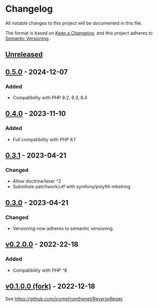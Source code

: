 # Changelog

All notable changes to this project will be documented in this file.

The format is based on [Keep a Changelog](https://keepachangelog.com/en/1.0.0/),
and this project adheres to [Semantic Versioning](https://semver.org/spec/v2.0.0.html).

## [Unreleased]
## [0.5.0] - 2024-12-07
### Added
- Compatibility with PHP 8.2, 8.3, 8.4

## [0.4.0] - 2023-11-10
### Added
- Full compatibility with PHP 8.1

## [0.3.1] - 2023-04-21
### Changed
- Allow doctrine/lexer ^2
- Substitute patchwork/utf with symfony/polyfill-mbstring

## [0.3.0] - 2023-04-21
### Changed
- Versioning now adheres to semantic versioning.

## [v0.2.0.0] - 2022-22-18

### Added
- Compatibility with PHP ^8

## [v0.1.0.0 (fork)] - 2022-12-18

See https://github.com/icomefromthenet/ReverseRegex

[Unreleased]: https://github.com/ilario-pierbattista/ReverseRegex/compare/0.5.0..HEAD
[0.5.0]: https://github.com/ilario-pierbattista/ReverseRegex/compare/0.4.0..0.5.0
[0.4.0]: https://github.com/ilario-pierbattista/ReverseRegex/compare/0.3.1..0.4.0
[0.3.1]: https://github.com/ilario-pierbattista/ReverseRegex/compare/0.3.0..0.3.1
[0.3.0]: https://github.com/ilario-pierbattista/ReverseRegex/compare/v0.2.0.0..0.3.0
[v0.2.0.0]: https://github.com/ilario-pierbattista/ReverseRegex/compare/v0.1.0.0..v0.2.0.0
[v0.1.0.0 (fork)]: https://github.com/icomefromthenet/ReverseRegex/releases/tag/v0.1.0.0
